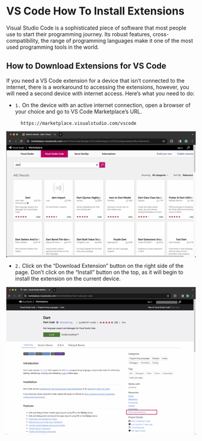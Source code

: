 # VS Code How To Install Extensions

Visual Studio Code is a sophisticated piece of software that most people use to start their programming journey. Its robust features, cross-compatibility, the range of programming languages make it one of the most used programming tools in the world.

## How to Download Extensions for VS Code

If you need a VS Code extension for a device that isn’t connected to the internet, there is a workaround to accessing the extensions, however, you will need a second device with internet access. Here’s what you need to do:

- `1.` On the device with an active internet connection, open a browser of your choice and go to VS Code Marketplace’s URL.

        https://marketplace.visualstudio.com/vscode

<p align="center">
    <img src="./ss_001_marketplace_vsc.png" alt="ss_001_marketplace_vsc" style="display: block; margin: 0 auto;">
</p>

- `2.` Click on the “Download Extension” button on the right side of the page. Don’t click on the “Install” button on the top, as it will begin to install the extension on the current device.

<p align="center">
    <img src="./ss_002_download_extension.png" alt="ss_002_download_extension" style="display: block; margin: 0 auto;">
</p>